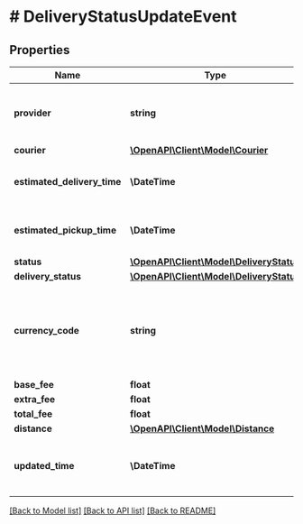 # # DeliveryStatusUpdateEvent

## Properties

Name | Type | Description | Notes
------------ | ------------- | ------------- | -------------
**provider** | **string** | Describes the provider of the delivery. | [optional]
**courier** | [**\OpenAPI\Client\Model\Courier**](Courier.md) |  | [optional]
**estimated_delivery_time** | **\DateTime** | The expected delivery time. | [optional]
**estimated_pickup_time** | **\DateTime** | The expected pickup time. | [optional]
**status** | [**\OpenAPI\Client\Model\DeliveryStatus**](DeliveryStatus.md) |  | [optional]
**delivery_status** | [**\OpenAPI\Client\Model\DeliveryStatus**](DeliveryStatus.md) |  | [optional]
**currency_code** | **string** | The 3-letter currency code (ISO 4217) to use for all monetary values. | [optional]
**base_fee** | **float** |  | [optional]
**extra_fee** | **float** |  | [optional]
**total_fee** | **float** |  | [optional]
**distance** | [**\OpenAPI\Client\Model\Distance**](Distance.md) |  | [optional]
**updated_time** | **\DateTime** | The time that the delivery status was updated. | [optional]

[[Back to Model list]](../../README.md#models) [[Back to API list]](../../README.md#endpoints) [[Back to README]](../../README.md)
